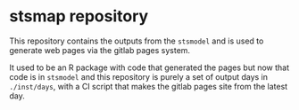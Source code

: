 # stsmap repository

This repository contains the outputs from the `stsmodel` and is used to generate
web pages via the gitlab pages system.

It used to be an R package with code that generated the pages but now that code is 
in `stsmodel` and this repository is purely a set of output days in `./inst/days`, 
with a CI script that makes the gitlab pages site from the latest day.

